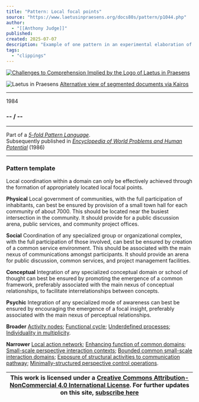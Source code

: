 ```yaml
---
title: "Pattern: Local focal points"
source: "https://www.laetusinpraesens.org/docs80s/pattern/p1044.php"
author:
  - "[[Anthony Judge]]"
published:
created: 2025-07-07
description: "Example of one pattern in an experimental elaboration of a 5-fold pattern language. This explores the parallel between patterns at the physical level, the social level, the conceptual level, and the psychic level in the light of an underlying template based on the insights of Christopher Alexander"
tags:
  - "clippings"
---
```

[![Challenges to Comprehension Implied by the Logo
of Laetus in Praesens](https://www.laetusinpraesens.org/common/images/achngcol.jpg "Challenges to Comprehension Implied by the Logo
of Laetus in Praesens")](https://www.laetusinpraesens.org/context/logo_laetus.php)

![Laetus in Praesens](https://www.laetusinpraesens.org/common/images/laetus_title2.png) [Alternative view of segmented documents via Kairos](https://kairos.laetusinpraesens.org/p1044_8_pat_h_1)

---

1984

### \-- / --

---

Part of a *[5-fold Pattern Language](https://www.laetusinpraesens.org/docs80s/84patlan.php)*.  
Subsequently published in *[Encyclopedia of World Problems and Human Potential](https://www.un-intelligible.org/projects/homeency.php)* (1986)

---

### Pattern template

Local coordination within a domain can only be effectively achieved through the formation of appropriately located local focal points.

**Physical** Local government of communities, with the full participation of inhabitants, can best be ensured by provision of a small town hall for each community of about 7000. This should be located near the busiest intersection in the community. It should provide for a public discussion arena, public services, and community project offices.

**Social** Coordination of any specialized group or organizational complex, with the full participation of those involved, can best be ensured by creation of a common service environment. This should be associated with the main nexus of communications amongst participants. It should provide an arena for public discussion, common services, and project management facilities.

**Conceptual** Integration of any specialized conceptual domain or school of thought can best be ensured by promoting the emergence of a common framework, preferably associated with the main nexus of conceptual relationships, to facilitate interrelationships between concepts.

**Psychic** Integration of any specialized mode of awareness can best be ensured by encouraging the emergence of a focal insight, preferably associated with the main nexus of perceptual relationships.

**Broader** [Activity nodes](https://www.laetusinpraesens.org/docs80s/pattern/p1030.php); [Functional cycle](https://www.laetusinpraesens.org/docs80s/pattern/p1026.php); [Underdefined processes](https://www.laetusinpraesens.org/docs80s/pattern/p1033.php); [Individuality in multiplicity](https://www.laetusinpraesens.org/docs80s/pattern/p1012.php).

**Narrower** [Local action network](https://www.laetusinpraesens.org/docs80s/pattern/p1045.php); [Enhancing function of common domains](https://www.laetusinpraesens.org/docs80s/pattern/p1123.php); [Small-scale perspective interaction contexts](https://www.laetusinpraesens.org/docs80s/pattern/p1151.php); [Bounded common small-scale interaction domains](https://www.laetusinpraesens.org/docs80s/pattern/p1061.php); [Exposure of structural activities to communication pathway](https://www.laetusinpraesens.org/docs80s/pattern/p1165.php); [Minimally-structured perspective control operations](https://www.laetusinpraesens.org/docs80s/pattern/p1081.php).

| This work is licensed under a [Creative Commons Attribution-NonCommercial 4.0 International License](http://creativecommons.org/licenses/by-nc/4.0/).  For further updates on this site, [subscribe here](https://laetusinpraesens.us19.list-manage.com/subscribe/post?u=1b1bc3aae057999099ff24455&id=4c64c53b45) |
| --- |